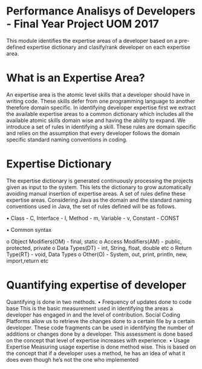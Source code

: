 # Performance Analisys of Developers - Final Year Project UOM 2017

This module identifies the expertise areas of a developer based on a pre-defined expertise dictionary and clasify/rank developer on each expertise area.

# What is an Expertise Area?

An expertise area is the atomic level skills that a developer should have in writing code. These skills defer from one programming language to another therefore domain specific. In identifying developer expertise first we extract the available expertise areas to a common dictionary which includes all the available atomic skills domain wise and having the ability to expand. We introduce a set of rules in identifying a skill. These rules are domain specific and relies on the assumption that every developer follows the domain specific standard naming conventions in coding. 

# Expertise Dictionary

The expertise dictionary is generated continuously processing the projects given as input to the system. This lets the dictionary to grow automatically avoiding manual insertion of expertise areas. A set of rules define these expertise areas. Considering Java as the domain and the standard naming conventions used in Java, the set of rules defined will be as follows. 

•	Class - C, Interface - I, Method - m, Variable - v, Constant - CONST

•	Common syntax 

  o	Object Modifiers(OM) - final, static
  o	Access Modifiers(AM) - public, protected, private
  o	Data Types(DT) - int, String, float, double etc
  o	Return Type(RT) - void, Data Types
  o	Other(O) - System, out, print, println, new, import,return etc

# Quantifying expertise of developer 

Quantifying is done in two methods.
•	Frequency of updates done to code base
  This is the basic measurement used in identifying the areas a developer has engaged in and the level of contribution. Social Coding Platforms allow us to retrieve the changes done to a certain file by a certain developer. These code fragments can be used in identifying the number of additions or changes done by a developer. This assessment is done based on the concept that level of expertise increases with experience. 
•	Usage Expertise
  Measuring usage expertise is done method wise. This is based on the concept that if a developer uses a method, he has an idea of what it does even though he’s not the one who implemented
 
